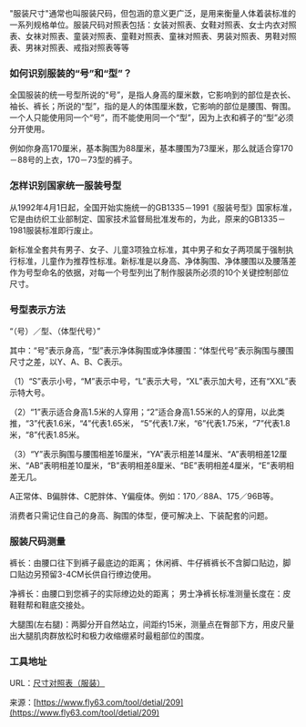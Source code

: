 "服装尺寸"通常也叫服装尺码，但包涵的意义更广泛，是用来衡量人体着装标准的一系列规格单位。服装尺码对照表包括：女装对照表、女鞋对照表、女士内衣对照表、女袜对照表、童装对照表、童鞋对照表、童袜对照表、男装对照表、男鞋对照表、男袜对照表、戒指对照表等等

### 如何识别服装的“号”和“型”？
全国服装的统一号型所说的“号”，是指人身高的厘米数，它影响到的部位是衣长、袖长、裤长；所说的“型”，指的是人的体围厘米数，它影响的部位是腰围、臀围。一个人只能使用同一个“号”，而不能使用同一个“型”，因为上衣和裤子的“型”必须分开使用。

例如你身高170厘米，基本胸围为88厘米，基本腰围为73厘米，那么就适合穿170－88号的上衣，170－73型的裤子。

### 怎样识别国家统一服装号型
从1992年4月1日起，全国开始实施统一的GB1335－1991《服装号型》国家标准，它是由纺织工业部制定、国家技术监督局批准发布的，为此，原来的GB1335－1981服装标准即行废止。

新标准全套共有男子、女子、儿童3项独立标准，其中男子和女子两项属于强制执行标准，儿童作为推荐性标准。新标准是以身高、净体胸围、净体腰围以及腰落差作为号型命名的依据，对每一个号型列出了制作服装所必须的10个关键控制部位尺寸。

### 号型表示方法
“（号）／型、（体型代号）”

其中：“号”表示身高，“型”表示净体胸围或净体腰围：“体型代号”表示胸围与腰围尺寸之差，以Y、A、B、C表示。

（1）“S”表示小号，“M”表示中号，“L”表示大号，“XL”表示加大号，还有“XXL”表示特大号。

（2）“1”表示适合身高1.5米的人穿用；“2”适合身高1.55米的人的穿用，以此类推，“3”代表1.6米，“4”代表1.65米， “5”代表1.7米，“6”代表1.75米，“7”代表1.8米，“8”代表1.85米。

（3）“Y”表示胸围与腰围相差16厘米，“YA”表示相差14厘米、“A”表明相差12厘米、“AB”表明相差10厘米，“B”表明相差8厘米、“BE”表明相差4厘米，“E”表明相差无几。

A正常体、B偏胖体、C肥胖体、Y偏瘦体。例如：170／88A、175／96B等。

消费者只需记住自己的身高、胸围的体型，便可解决上、下装配套的问题。

### 服装尺码测量
裤长：由腰口往下到裤子最底边的距离； 休闲裤、牛仔裤裤长不含脚口贴边，脚口贴边另预留3-4CM长供自行缭边使用。

净裤长：由腰口到您裤子的实际缭边处的距离； 男士净裤长标准测量长度在：皮鞋鞋帮和鞋底交接处。

大腿围(左右腿)：两脚分开自然站立，间距约15米，测量点在臀部下方，用皮尺量出大腿肌肉群放松时和极力收缩绷紧时最粗部位的围度。

### 工具地址
URL：[尺寸对照表（服装）](https://www.fly63.com/tool/size/)

来源：[https://www.fly63.com/tool/detial/209](https://www.fly63.com/tool/detial/209)